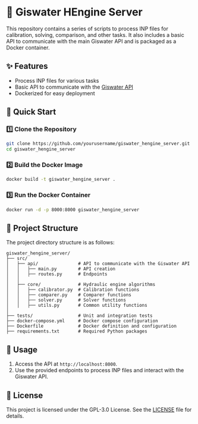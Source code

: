 # 🌊 Giswater HEngine Server

This repository contains a series of scripts to process INP files for calibration, solving, comparison, and other tasks. It also includes a basic API to communicate with the main Giswater API and is packaged as a Docker container.

## ✨ Features

- Process INP files for various tasks
- Basic API to communicate with the [Giswater API](https://github.com/Giswater/giswater_api_server)
- Dockerized for easy deployment

## 🚀 Quick Start

### 1️⃣ **Clone the Repository**

```sh
git clone https://github.com/yourusername/giswater_hengine_server.git
cd giswater_hengine_server
```

### 2️⃣ **Build the Docker Image**

```sh
docker build -t giswater_hengine_server .
```

### 3️⃣ **Run the Docker Container**

```sh
docker run -d -p 8000:8000 giswater_hengine_server
```

## 📂 Project Structure

The project directory structure is as follows:

```
giswater_hengine_server/
├── src/
│   ├── api/               # API to communicate with the Giswater API
│   │   ├── main.py        # API creation
│   │   ├── routes.py      # Endpoints
│   │
│   ├── core/              # Hydraulic engine algorithms
│   │   ├── calibrator.py  # Calibration functions
│   │   ├── comparer.py    # Comparer functions
│   │   ├── solver.py      # Solver functions
│   │   ├── utils.py       # Common utility functions
│
├── tests/                 # Unit and integration tests
├── docker-compose.yml     # Docker compose configuration
├── Dockerfile             # Docker definition and configuration
├── requirements.txt       # Required Python packages
```

## 📌 Usage

1. Access the API at `http://localhost:8000`.
2. Use the provided endpoints to process INP files and interact with the Giswater API.

## 📜 License

This project is licensed under the GPL-3.0 License. See the [LICENSE](LICENSE) file for details.
